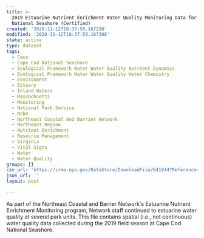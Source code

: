```yaml
---
title: >-
  2019 Estuarine Nutrient Enrichment Water Quality Monitoring Data for Cape Cod
  National Seashore (Certified)
created: '2020-11-12T18:37:50.167298'
modified: '2020-11-12T18:37:50.167308'
state: active
type: dataset
tags:
  - Caco
  - Cape Cod National Seashore
  - Ecological Framework Water Water Quality Nutrient Dynamics
  - Ecological Framework Water Water Quality Water Chemistry
  - Environment
  - Estuary
  - Inland Waters
  - Massachsetts
  - Monitoring
  - National Park Service
  - Ncbn
  - Northeast Coastal And Barrier Network
  - Northeast Region
  - Nutrient Enrichment
  - Resource Management
  - Virginia
  - Vital Signs
  - Water
  - Water Quality
groups: []
csv_url: 'https://irma.nps.gov/DataStore/DownloadFile/641944?Reference=2274219'
json_url: ''
layout: post

---
```

As part of the Northeast Coastal and Barrier Network's Estuarine Nutrient Enrichment Monitoring program, Network staff continued to estuarine water quality at several park units. This file contains spatial (i.e., not continuous) water quality data collected during  the 2019 field season at Cape Cod National Seashore.
